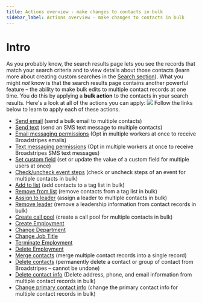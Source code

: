 ```yaml
---
title: Actions overview - make changes to contacts in bulk
sidebar_label: Actions overview - make changes to contacts in bulk
---
```


# Intro
As you probably know, the search results page lets you see the records that match your search criteria and to view details about those contacts (learn more about creating custom searches in the [Search section](../search/index.md)).
What you might _not_ know is that the search results page contains another powerful feature – the ability to make bulk edits to multiple contact records at one time. You do this by applying a **bulk action** to the contacts in your search results.
Here's a look at all of the actions you can apply:
![](/img/viewing-search-results-and-edit/BulkActionsMenuComplete2025.png)
Follow the links below to learn to apply each of these actions.
- [Send email](../viewing-search-results-and-edit/send-email.md) (send a bulk email to multiple contacts)
- [Send text](../viewing-search-results-and-edit/send-sms-text-message.md) (send an SMS text message to multiple contacts)
- [Email messaging permissions](../viewing-search-results-and-edit/text-messaging-opted-in-permissions.md) (Opt in multiple workers at once to receive Broadstripes emails)
- [Text messaging permissions](../viewing-search-results-and-edit/text-messaging-opted-in-permissions.md) (Opt in multiple workers at once to receive Broadstripes SMS text messages)
- [Set custom field](../viewing-search-results-and-edit/set-update-custom-field.md) (set or update the value of a custom field for multiple users at once)
- [Check/uncheck event steps](../viewing-search-results-and-edit/assign-event-steps.md) (check or uncheck steps of an event for multiple contacts in bulk)
- [Add to list](../viewing-search-results-and-edit/list.md) (add contacts to a tag list in bulk)
- [Remove from list](../viewing-search-results-and-edit/list.md) (remove contacts from a tag list in bulk)
- [Assign to leader](../viewing-search-results-and-edit/assign-leader-remove-leader.md) (assign a leader to multiple contacts in bulk)
- [Remove leader](../viewing-search-results-and-edit/assign-leader-remove-leader.md) (remove a leadership information from contact records in bulk)
- [Create call pool](../viewing-search-results-and-edit/create-call-pool.md) (create a call pool for multiple contacts in bulk)
- [Create Employment](../viewing-search-results-and-edit/employment-department-job-title-create-change-terminate-delete.md)
- [Change Department](../viewing-search-results-and-edit/employment-department-job-title-create-change-terminate-delete.md)
- [Change Job Title](../viewing-search-results-and-edit/employment-department-job-title-create-change-terminate-delete.md)
- [Terminate Employment](../viewing-search-results-and-edit/employment-department-job-title-create-change-terminate-delete.md)
- [Delete Employment](../viewing-search-results-and-edit/employment-department-job-title-create-change-terminate-delete.md)
- [Merge contacts](../viewing-search-results-and-edit/merge-contacts.md) (merge multiple contact records into a single record)
- [Delete contacts](../viewing-search-results-and-edit/delete-contacts.md) (permanently delete a contact or group of contact from Broadstripes – cannot be undone)
- [Delete contact info](../viewing-search-results-and-edit/delete-contact-info.md) (Delete address, phone, and email information from multiple contact records in bulk)
- [Change primary contact info](../viewing-search-results-and-edit/change-primary-contact-info.md) (change the primary contact info for multiple contact records in bulk)